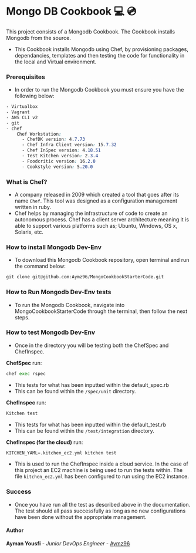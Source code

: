 # Mongo DB Cookbook :computer: :cd:

This project consists of a Mongodb Cookbook. The Cookbook installs Mongodb from the source.
- This Cookbook installs Mongodb using Chef, by provisioning packages, dependancies, templates and then testing the code for functionality in the local and Virtual environment.

### Prerequisites
- In order to run the Mongodb Cookbook you must ensure you have the following below:

```CSS
- Virtualbox
- Vagrant
- AWS CLI v2
- git
- chef
    Chef Workstation:
      - ChefDK version: 4.7.73
      - Chef Infra Client version: 15.7.32
      - Chef InSpec version: 4.18.51
      - Test Kitchen version: 2.3.4
      - Foodcritic version: 16.2.0
      - Cookstyle version: 5.20.0
```
### What is Chef?

- A company released in 2009 which created a tool that goes after its name `Chef`. This tool was designed as a configuration management written in ruby.
- Chef helps by managing the infrastructure of code to create an autonomous process. Chef has a client server architecture meaning it is able to support various platforms such as; Ubuntu, Windows, OS x, Solaris, etc.

### How to install Mongodb Dev-Env
- To download this Mongodb Cookbook repository, open terminal and run the command below:

```python
git clone git@github.com:Aymz96/MongoCookbookStarterCode.git
```

### How to Run Mongodb Dev-Env tests
- To run the Mongodb Cookbook, navigate into  MongoCookbookStarterCode through the terminal, then follow the next steps.

### How to test Mongodb Dev-Env
- Once in the directory you will be testing both the ChefSpec and ChefInspec.

**ChefSpec**
run:
```python
chef exec rspec
```
- This tests for what has been inputted within the default_spec.rb
- This can be found within the `/spec/unit` directory.

**ChefInspec**
run:
```python
Kitchen test
```
- This tests for what has been inputted within the default_test.rb
- This can be found within  the `/test/integration` directory.

**ChefInspec (for the cloud)**
run:
```python
KITCHEN_YAML=.kitchen_ec2.yml kitchen test
```
- This is used to run the ChefInspec inside a cloud service. In the case of this project an EC2 machine is being used to run the tests within. The file `kitchen_ec2.yml` has been configured to run using the EC2 instance.

### Success
- Once you have run all the test as described above in the documentation. The test should all pass successfully as long as no new configurations have been done without the appropriate management.

#### Author
**Ayman Yousfi** - *Junior DevOps Engineer* - [Aymz96](https://github.com/Aymz96)
